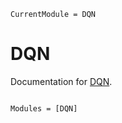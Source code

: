 ```@meta
CurrentModule = DQN
```

# DQN

Documentation for [DQN](https://github.com/SvenDuve/DQN.jl).

```@index
```

```@autodocs
Modules = [DQN]
```
